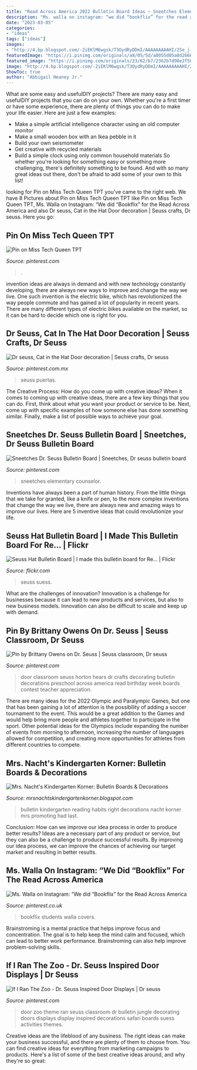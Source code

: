 ```yaml
---
title: "Read Across America 2022 Bulletin Board Ideas ~ Sneetches Elementary Counselor"
description: "Ms. walla on instagram: “we did “bookflix” for the read across america"
date: "2023-03-05"
categories:
- "ideas"
tags: ["ideas"]
images:
- "http://4.bp.blogspot.com/-2iEKlM6wgsk/T3OydRyDDmI/AAAAAAAAAHI/2Se_j-82Nyk/s1600/First+Grade+(88).JPG"
featuredImage: "https://i.pinimg.com/originals/a8/05/5d/a8055d05a0d2666c7af98b8c1c17c5f1.jpg"
featured_image: "https://i.pinimg.com/originals/23/62/b7/2362b7d98e2f583994217936b618e331.jpg"
image: "http://4.bp.blogspot.com/-2iEKlM6wgsk/T3OydRyDDmI/AAAAAAAAAHI/2Se_j-82Nyk/s1600/First+Grade+(88).JPG"
ShowToc: true
author: "Abbigail Heaney Jr."
---
```



What are some easy and usefulDIY projects?
There are many easy and usefulDIY projects that you can do on your own. Whether you're a first timer or have some experience, there are plenty of things you can do to make your life easier. Here are just a few examples: 
- Make a simple artificial intelligence character using an old computer monitor 
- Make a small wooden box with an Ikea pebble in it 
- Build your own seismometer 
- Get creative with recycled materials 
- Build a simple clock using only common household materials 
So whether you're looking for something easy or something more challenging, there's definitely something to be found. And with so many great ideas out there, don't be afraid to add some of your own to this list!

	

		
looking for Pin on Miss Tech Queen TPT you've came to the right web. We have 8 Pictures about Pin on Miss Tech Queen TPT like Pin on Miss Tech Queen TPT, Ms. Walla on Instagram: “We did “Bookflix” for the Read Across America and also Dr seuss, Cat in the Hat Door decoration | Seuss crafts, Dr seuss. Here you go:
		
    
## Pin On Miss Tech Queen TPT

<img loading=lazy src="https://i.pinimg.com/originals/a8/05/5d/a8055d05a0d2666c7af98b8c1c17c5f1.jpg" onerror="this.onerror=null;this.src='https://tse4.mm.bing.net/th?id=OIP.E36Br66es9AvGaxXq5e3NQHaLH&amp;pid=15.1';" alt="Pin on Miss Tech Queen TPT">

_Source: pinterest.com_

>. 

	

invention ideas are always in demand and with new technology constantly developing, there are always new ways to improve and change the way we live. One such invention is the electric bike, which has revolutionized the way people commute and has gained a lot of popularity in recent years. There are many different types of electric bikes available on the market, so it can be hard to decide which one is right for you.

    
## Dr Seuss, Cat In The Hat Door Decoration | Seuss Crafts, Dr Seuss

<img loading=lazy src="https://i.pinimg.com/originals/fd/61/e7/fd61e7a4887ffd77b092c5bc5cd94d01.jpg" onerror="this.onerror=null;this.src='https://tse4.mm.bing.net/th?id=OIP.DeEEAGj9HaozWaeGtPfxAAHaJ4&amp;pid=15.1';" alt="Dr seuss, Cat in the Hat Door decoration | Seuss crafts, Dr seuss">

_Source: pinterest.com.mx_

>seuss puertas. 

	

The Creative Process: How do you come up with creative ideas?
When it comes to coming up with creative ideas, there are a few key things that you can do. First, think about what you want your product or service to be. Next, come up with specific examples of how someone else has done something similar. Finally, make a list of possible ways to achieve your goal.

    
## Sneetches Dr. Seuss Bulletin Board | Sneetches, Dr Seuss Bulletin Board

<img loading=lazy src="https://i.pinimg.com/736x/d8/dc/bc/d8dcbca0a55e7ff272ea83b82e089fa1.jpg" onerror="this.onerror=null;this.src='https://tse3.mm.bing.net/th?id=OIP.YHuNh3fXqRb0rYSEyWWJggHaFt&amp;pid=15.1';" alt="Sneetches Dr. Seuss Bulletin Board | Sneetches, Dr seuss bulletin board">

_Source: pinterest.com_

>sneetches elementary counselor. 

	

Inventions have always been a part of human history. From the little things that we take for granted, like a knife or pen, to the more complex inventions that change the way we live, there are always new and amazing ways to improve our lives. Here are 5 inventive ideas that could revolutionize your life.

    
## Seuss Hat Bulletin Board | I Made This Bulletin Board For Re… | Flickr

<img loading=lazy src="https://c2.staticflickr.com/4/3285/5818344881_0887ff4434_b.jpg" onerror="this.onerror=null;this.src='https://tse3.mm.bing.net/th?id=OIP.Jd2OCpLodkEhlOGYmppxTwHaFj&amp;pid=15.1';" alt="Seuss Hat Bulletin Board | I made this bulletin board for Re… | Flickr">

_Source: flickr.com_

>seuss suess. 

	

What are the challenges of innovation?
Innovation is a challenge for businesses because it can lead to new products and services, but also to new business models. Innovation can also be difficult to scale and keep up with demand.

    
## Pin By Brittany Owens On Dr. Seuss | Seuss Classroom, Dr Seuss

<img loading=lazy src="https://i.pinimg.com/originals/23/62/b7/2362b7d98e2f583994217936b618e331.jpg" onerror="this.onerror=null;this.src='https://tse4.mm.bing.net/th?id=OIP.wdm1HERphogmGxkH24fKAQHaJ4&amp;pid=15.1';" alt="Pin by Brittany Owens on Dr. Seuss | Seuss classroom, Dr seuss">

_Source: pinterest.com_

>door classroom seuss horton hears dr crafts decorating bulletin decorations preschool across america read birthday week boards contest teacher appreciation. 

	

There are many ideas for the 2022 Olympic and Paralympic Games, but one that has been gaining a lot of attention is the possibility of adding a soccer tournament to the event. This would be a great addition to the Games and would help bring more people and athletes together to participate in the sport. Other potential ideas for the Olympics include expanding the number of events from morning to afternoon, increasing the number of languages allowed for competition, and creating more opportunities for athletes from different countries to compete.

    
## Mrs. Nacht&#039;s Kindergarten Korner: Bulletin Boards &amp; Decorations

<img loading=lazy src="http://4.bp.blogspot.com/-2iEKlM6wgsk/T3OydRyDDmI/AAAAAAAAAHI/2Se_j-82Nyk/s1600/First+Grade+(88).JPG" onerror="this.onerror=null;this.src='https://tse4.mm.bing.net/th?id=OIP.W-p4uk1aSoIgKVwP1fjO8AHaJ4&amp;pid=15.1';" alt="Mrs. Nacht&#039;s Kindergarten Korner: Bulletin Boards &amp; Decorations">

_Source: mrsnachtskindergartenkorner.blogspot.com_

>bulletin kindergarten reading habits right decorations nacht korner mrs promoting had last. 

	

Conclusion: How can we improve our idea process in order to produce better results?
Ideas are a necessary part of any product or service, but they can also be a challenge to produce successful results. By improving our idea process, we can improve the chances of achieving our target market and resulting in better results.

    
## Ms. Walla On Instagram: “We Did “Bookflix” For The Read Across America

<img loading=lazy src="https://i.pinimg.com/originals/89/e0/f4/89e0f46b567e8eb376b299e9393559e2.jpg" onerror="this.onerror=null;this.src='https://tse3.mm.bing.net/th?id=OIP.C3ZUd4Zh8ti-UrEsL9zTZgHaHa&amp;pid=15.1';" alt="Ms. Walla on Instagram: “We did “Bookflix” for the Read Across America">

_Source: pinterest.co.uk_

>bookflix students walla covers. 

	

Brainstroming is a mental practice that helps improve focus and concentration. The goal is to help keep the mind calm and focused, which can lead to better work performance. Brainstroming can also help improve problem-solving skills.

    
## If I Ran The Zoo - Dr. Seuss Inspired Door Displays | Dr Seuss

<img loading=lazy src="https://i.pinimg.com/originals/23/af/df/23afdf6333525060a07183b952eec204.jpg" onerror="this.onerror=null;this.src='https://tse2.mm.bing.net/th?id=OIP.an1BZsZX6ZeoTL7hI9gpoAHaJ4&amp;pid=15.1';" alt="If I Ran The Zoo - Dr. Seuss Inspired Door Displays | Dr seuss">

_Source: pinterest.com_

>door zoo theme ran seuss classroom dr bulletin jungle decorating doors displays display inspired decorations safari boards suess activities themes. 

	

Creative ideas are the lifeblood of any business. The right ideas can make your business successful, and there are plenty of them to choose from. You can find creative ideas for everything from marketing campaigns to products. Here's a list of some of the best creative ideas around, and why they're so great: 


